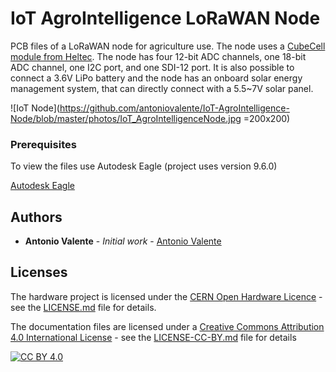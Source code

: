 # IoT AgroIntelligence LoRaWAN Node

PCB files of a LoRaWAN node for agriculture use. The node uses a [CubeCell module from Heltec](https://heltec.org/project/htcc-ab01/).
The node has four 12-bit ADC channels, one 18-bit ADC channel, one I2C port, and one SDI-12 port.
It is also possible to connect a 3.6V LiPo battery and the node has an onboard solar energy management system, that can directly connect with a 5.5~7V solar panel.


![IoT Node](https://github.com/antoniovalente/IoT-AgroIntelligence-Node/blob/master/photos/IoT_AgroIntelligenceNode.jpg =200x200)


### Prerequisites

To view the files use Autodesk Eagle (project uses version 9.6.0) 

[Autodesk Eagle](https://www.autodesk.com/products/eagle/free-download) 



## Authors

* **Antonio Valente** - *Initial work* - [Antonio Valente](https://github.com/antoniovalente/)

<!---See also the list of [contributors](https://github.com/your/project/contributors) who participated in this project. --->

## Licenses

The hardware project is licensed under the [CERN Open Hardware Licence](https://ohwr.org/cernohl) - see the [LICENSE.md](LICENSE.md) file for details.


The documentation files are licensed under a [Creative Commons Attribution 4.0 International
License][cc-by] - see the [LICENSE-CC-BY.md](LICENSE.md) file for details

[![CC BY 4.0][cc-by-image]][cc-by]

[cc-by]: http://creativecommons.org/licenses/by/4.0/
[cc-by-image]: https://i.creativecommons.org/l/by/4.0/88x31.png
[cc-by-shield]: https://img.shields.io/badge/License-CC%20BY%204.0-lightgrey.svg


